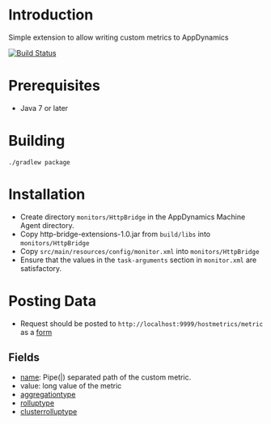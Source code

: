 # Introduction

Simple extension to allow writing custom metrics to AppDynamics

[![Build Status](https://travis-ci.org/fhalim/http-bridge-extension.svg?branch=master)](https://travis-ci.org/fhalim/http-bridge-extension)

# Prerequisites

- Java 7 or later

# Building

`./gradlew package`

# Installation

- Create directory `monitors/HttpBridge` in the AppDynamics Machine Agent directory.
- Copy http-bridge-extensions-1.0.jar from `build/libs` into `monitors/HttpBridge`
- Copy `src/main/resources/config/monitor.xml` into `monitors/HttpBridge`
- Ensure that the values in the `task-arguments` section in `monitor.xml` are satisfactory.

# Posting Data

- Request should be posted to `http://localhost:9999/hostmetrics/metric` as a [form](http://www.w3.org/TR/html401/interact/forms.html#h-17.13.4.1)

## Fields

- [name](https://docs.appdynamics.com/display/PRO14S/Build+a+Monitoring+Extension+Using+Java#BuildaMonitoringExtensionUsingJava-MetricPath): Pipe(|) separated path of the custom metric.
- value: long value of the metric
- [aggregationtype](https://docs.appdynamics.com/display/PRO14S/Build+a+Monitoring+Extension+Using+Scripts#BuildaMonitoringExtensionUsingScripts-AggregationQualifier)
- [rolluptype](https://docs.appdynamics.com/display/PRO14S/Build+a+Monitoring+Extension+Using+Scripts#BuildaMonitoringExtensionUsingScripts-TimeRollUpQualifier)
- [clusterrolluptype](https://docs.appdynamics.com/display/PRO14S/Build+a+Monitoring+Extension+Using+Scripts#BuildaMonitoringExtensionUsingScripts-ClusterRollUpQualifier)
